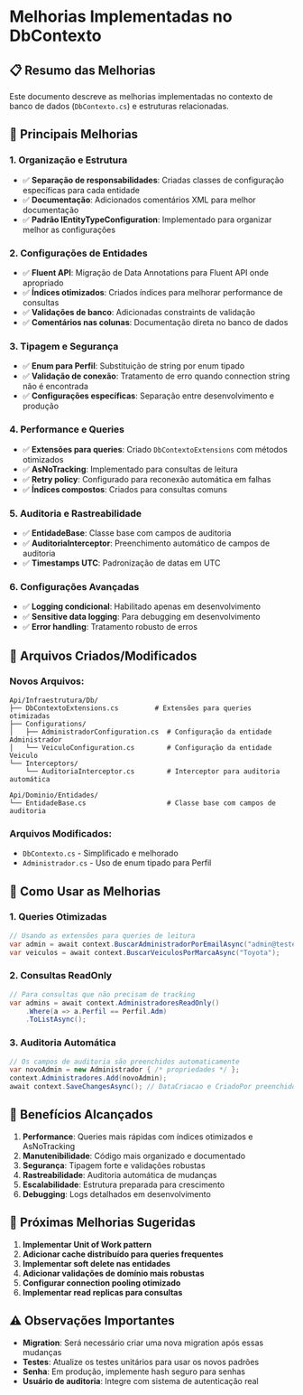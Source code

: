 # Melhorias Implementadas no DbContexto

## 📋 Resumo das Melhorias

Este documento descreve as melhorias implementadas no contexto de banco de dados (`DbContexto.cs`) e estruturas relacionadas.

## 🚀 Principais Melhorias

### 1. **Organização e Estrutura**
- ✅ **Separação de responsabilidades**: Criadas classes de configuração específicas para cada entidade
- ✅ **Documentação**: Adicionados comentários XML para melhor documentação
- ✅ **Padrão IEntityTypeConfiguration**: Implementado para organizar melhor as configurações

### 2. **Configurações de Entidades**
- ✅ **Fluent API**: Migração de Data Annotations para Fluent API onde apropriado
- ✅ **Índices otimizados**: Criados índices para melhorar performance de consultas
- ✅ **Validações de banco**: Adicionadas constraints de validação
- ✅ **Comentários nas colunas**: Documentação direta no banco de dados

### 3. **Tipagem e Segurança**
- ✅ **Enum para Perfil**: Substituição de string por enum tipado
- ✅ **Validação de conexão**: Tratamento de erro quando connection string não é encontrada
- ✅ **Configurações específicas**: Separação entre desenvolvimento e produção

### 4. **Performance e Queries**
- ✅ **Extensões para queries**: Criado `DbContextoExtensions` com métodos otimizados
- ✅ **AsNoTracking**: Implementado para consultas de leitura
- ✅ **Retry policy**: Configurado para reconexão automática em falhas
- ✅ **Índices compostos**: Criados para consultas comuns

### 5. **Auditoria e Rastreabilidade**
- ✅ **EntidadeBase**: Classe base com campos de auditoria
- ✅ **AuditoriaInterceptor**: Preenchimento automático de campos de auditoria
- ✅ **Timestamps UTC**: Padronização de datas em UTC

### 6. **Configurações Avançadas**
- ✅ **Logging condicional**: Habilitado apenas em desenvolvimento
- ✅ **Sensitive data logging**: Para debugging em desenvolvimento
- ✅ **Error handling**: Tratamento robusto de erros

## 📁 Arquivos Criados/Modificados

### Novos Arquivos:
```
Api/Infraestrutura/Db/
├── DbContextoExtensions.cs         # Extensões para queries otimizadas
├── Configurations/
│   ├── AdministradorConfiguration.cs  # Configuração da entidade Administrador
│   └── VeiculoConfiguration.cs        # Configuração da entidade Veiculo
└── Interceptors/
    └── AuditoriaInterceptor.cs        # Interceptor para auditoria automática

Api/Dominio/Entidades/
└── EntidadeBase.cs                    # Classe base com campos de auditoria
```

### Arquivos Modificados:
- `DbContexto.cs` - Simplificado e melhorado
- `Administrador.cs` - Uso de enum tipado para Perfil

## 🔧 Como Usar as Melhorias

### 1. Queries Otimizadas
```csharp
// Usando as extensões para queries de leitura
var admin = await context.BuscarAdministradorPorEmailAsync("admin@teste.com");
var veiculos = await context.BuscarVeiculosPorMarcaAsync("Toyota");
```

### 2. Consultas ReadOnly
```csharp
// Para consultas que não precisam de tracking
var admins = await context.AdministradoresReadOnly()
    .Where(a => a.Perfil == Perfil.Adm)
    .ToListAsync();
```

### 3. Auditoria Automática
```csharp
// Os campos de auditoria são preenchidos automaticamente
var novoAdmin = new Administrador { /* propriedades */ };
context.Administradores.Add(novoAdmin);
await context.SaveChangesAsync(); // DataCriacao e CriadoPor preenchidos automaticamente
```

## 🎯 Benefícios Alcançados

1. **Performance**: Queries mais rápidas com índices otimizados e AsNoTracking
2. **Manutenibilidade**: Código mais organizado e documentado
3. **Segurança**: Tipagem forte e validações robustas
4. **Rastreabilidade**: Auditoria automática de mudanças
5. **Escalabilidade**: Estrutura preparada para crescimento
6. **Debugging**: Logs detalhados em desenvolvimento

## 📝 Próximas Melhorias Sugeridas

1. **Implementar Unit of Work pattern**
2. **Adicionar cache distribuído para queries frequentes**
3. **Implementar soft delete nas entidades**
4. **Adicionar validações de domínio mais robustas**
5. **Configurar connection pooling otimizado**
6. **Implementar read replicas para consultas**

## ⚠️ Observações Importantes

- **Migration**: Será necessário criar uma nova migration após essas mudanças
- **Testes**: Atualize os testes unitários para usar os novos padrões
- **Senha**: Em produção, implemente hash seguro para senhas
- **Usuário de auditoria**: Integre com sistema de autenticação real
